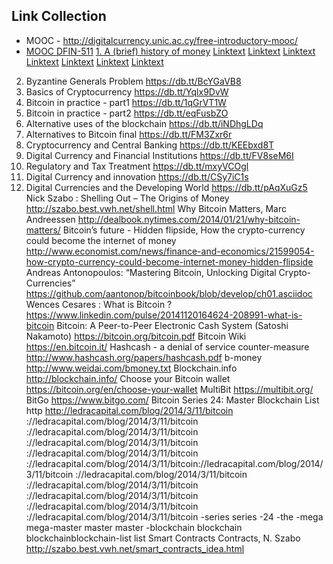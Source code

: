 ## Link Collection
* MOOC - http://digitalcurrency.unic.ac.cy/free-introductory-mooc/
* [MOOC DFIN-511](http://digitalcurrency.unic.ac.cy/free-introductory-mooc/)
[1. A (brief) history of money](https://db.tt/yqorTxjh)
[Linktext](www.spiegel.de)
[Linktext](www.spiegel.de)
[Linktext](www.spiegel.de)
[Linktext](www.spiegel.de)
[Linktext](www.spiegel.de)
[Linktext](www.spiegel.de)
[Linktext](www.spiegel.de)
	
2. Byzantine Generals Problem	https://db.tt/BcYGaVB8
3. Basics of Cryptocurrency	https://db.tt/Yqlx9DvW
4. Bitcoin in practice - part1	https://db.tt/1qGrVT1W
5. Bitcoin in practice - part2	https://db.tt/eqFusbZO
6. Alternative uses of the blockchain	https://db.tt/iNDhgLDq
7. Alternatives to Bitcoin final	https://db.tt/FM3Zxr6r
8. Cryptocurrency and Central Banking	https://db.tt/KEEbxd8T
9. Digital Currency and Financial Institutions	https://db.tt/FV8seM6I
10. Regulatory and Tax Treatment	https://db.tt/mxyVCOgl
11. Digital Currency and innovation	https://db.tt/CSy7iC1s
12. Digital Currencies and the Developing World	https://db.tt/pAqXuGz5
Nick Szabo : Shelling Out – The Origins of Money	http://szabo.best.vwh.net/shell.html
Why Bitcoin Matters, Marc Andreessen	http://dealbook.nytimes.com/2014/01/21/why-bitcoin-matters/
Bitcoin’s future - Hidden flipside, How the crypto-currency could become the internet of money	http://www.economist.com/news/finance-and-economics/21599054-how-crypto-currency-could-become-internet-money-hidden-flipside
Andreas Antonopoulos: “Mastering Bitcoin, Unlocking Digital Crypto-Currencies”	https://github.com/aantonop/bitcoinbook/blob/develop/ch01.asciidoc
Wences Cesares : What is Bitcoin ?	https://www.linkedin.com/pulse/20141120164624-208991-what-is-bitcoin
Bitcoin: A Peer-to-Peer Electronic Cash System (Satoshi Nakamoto)	https://bitcoin.org/bitcoin.pdf
Bitcoin Wiki	https://en.bitcoin.it/
Hashcash - a denial of service counter-measure	http://www.hashcash.org/papers/hashcash.pdf
b-money	http://www.weidai.com/bmoney.txt
Blockchain.info	http://blockchain.info/
Choose your Bitcoin wallet	https://bitcoin.org/en/choose-your-wallet
MultiBit	https://multibit.org/
BitGo	https://www.bitgo.com/
Bitcoin Series 24: Master Blockchain List	http http://ledracapital.com/blog/2014/3/11/bitcoin ://ledracapital.com/blog/2014/3/11/bitcoin ://ledracapital.com/blog/2014/3/11/bitcoin ://ledracapital.com/blog/2014/3/11/bitcoin ://ledracapital.com/blog/2014/3/11/bitcoin ://ledracapital.com/blog/2014/3/11/bitcoin://ledracapital.com/blog/2014/3/11/bitcoin ://ledracapital.com/blog/2014/3/11/bitcoin ://ledracapital.com/blog/2014/3/11/bitcoin ://ledracapital.com/blog/2014/3/11/bitcoin ://ledracapital.com/blog/2014/3/11/bitcoin ://ledracapital.com/blog/2014/3/11/bitcoin -series series -24 -the -mega mega-master master master -blockchain blockchain blockchainblockchain-list list
Smart Contracts Contracts, N. Szabo	http://szabo.best.vwh.net/smart_contracts_idea.html

